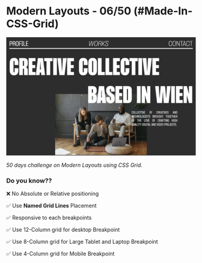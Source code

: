 # Modern Layouts - 06/50 (#Made-In-CSS-Grid)

![Screenshot](/assets/images/layout-06-screenshot.png)

_50 days challenge on Modern Layouts using CSS Grid._

### Do you know??

❌ No Absolute or Relative positioning

✅ Use **Named Grid Lines** Placement

✅ Responsive to each breakpoints

✅ Use 12-Column grid for desktop Breakpoint

✅ Use 8-Column grid for Large Tablet and Laptop Breakpoint

✅ Use 4-Column grid for Mobile Breakpoint
